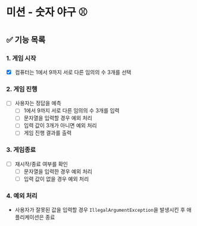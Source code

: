 # 미션 - 숫자 야구 ⚾️

## ✅ 기능 목록

### 1. 게임 시작

- [X] 컴퓨터는 1에서 9까지 서로 다른 임의의 수 3개를 선택

### 2. 게임 진행

- [ ] 사용자는 정답을 예측
    - [ ] 1에서 9까지 서로 다른 임의의 수 3개를 입력
    - [ ] 문자열을 입력할 경우 예외 처리
    - [ ] 입력 값이 3개가 아니면 예외 처리
    - [ ] 게임 진행 결과를 출력

### 3. 게임종료

- [ ] 재시작/종료 여부를 확인
    - [ ] 문자열을 입력한 경우 예외 처리
    - [ ] 입력 값이 없을 경우 예외 처리

### 4. 예외 처리

- 사용자가 잘못된 값을 입력할 경우 `IllegalArgumentException`을 발생시킨 후 애플리케이션은 종료
